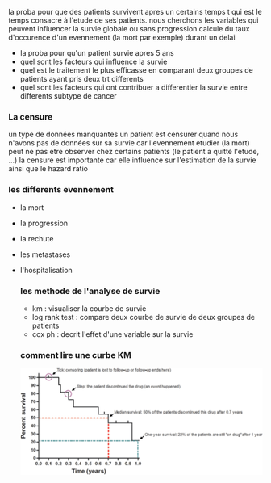 
la proba pour que des patients survivent apres un certains temps t qui est le temps consacré à l'etude de ses patients. 
nous cherchons les variables qui peuvent influencer la survie globale ou sans progression
calcule du taux d'occurence d'un evennement (la mort par exemple) durant un delai
- la proba pour qu'un patient survie apres 5 ans
- quel sont les facteurs qui influence la survie
- quel est le traitement le plus efficasse en comparant deux groupes de patients ayant pris deux trt differents
- quel sont les facteurs qui ont contribuer a differentier la survie entre differents subtype de cancer


### La censure
un type de données manquantes
un patient est censurer quand nous n'avons pas de données sur sa survie
car l'evennement etudier (la mort) peut ne pas etre observer chez certains patients (le patient a quitté l'etude, ...)
la censure est importante car elle influence sur l'estimation de la survie ainsi que le hazard ratio

### les differents evennement
- la mort
- la progression
- la rechute
- les metastases
- l'hospitalisation

  ### les methode de l'analyse de survie
  - km : visualiser la courbe de survie
  - log rank test : compare deux courbe de survie de deux groupes de patients
  - cox ph : decrit l'effet d'une variable sur la survie
 
  ### comment lire une curbe KM
  ![KM explanation](https://github.com/dinaOuahbi/Statistical-issues/blob/main/data/1-s2.0-S0022202X15373292-gr2_lrg.jpg)
  
